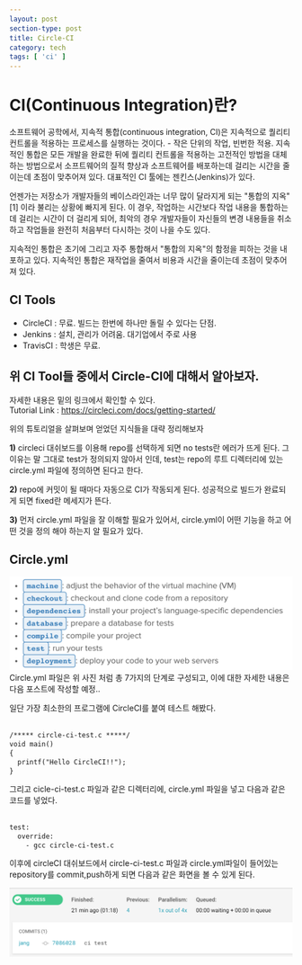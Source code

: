 ```yaml
---
layout: post
section-type: post
title: Circle-CI
category: tech
tags: [ 'ci' ]
---
```


# CI(Continuous Integration)란?
  소프트웨어 공학에서, 지속적 통합(continuous integration, CI)은 지속적으로 퀄리티 컨트롤을 적용하는 프로세스를 실행하는 것이다. - 작은 단위의 작업, 빈번한 적용. 지속적인 통합은 모든 개발을 완료한 뒤에 퀄리티 컨트롤을 적용하는 고전적인 방법을 대체하는 방법으로서 소프트웨어의 질적 향상과 소프트웨어를 배포하는데 걸리는 시간을 줄이는데 초점이 맞추어져 있다. 대표적인 CI 툴에는 젠킨스(Jenkins)가 있다.

  언젠가는 저장소가 개발자들의 베이스라인과는 너무 많이 달라지게 되는 "통합의 지옥"[1] 이라 불리는 상황에 빠지게 된다. 이 경우, 작업하는 시간보다 작업 내용을 통합하는데 걸리는 시간이 더 걸리게 되어, 최악의 경우 개발자들이 자신들의 변경 내용들을 취소하고 작업들을 완전히 처음부터 다시하는 것이 나을 수도 있다.

  지속적인 통합은 초기에 그리고 자주 통합해서 "통합의 지옥"의 함정을 피하는 것을 내포하고 있다. 지속적인 통합은 재작업을 줄여서 비용과 시간을 줄이는데 초점이 맞추어져 있다.

## CI Tools
* CircleCI : 무료. 빌드는 한번에 하나만 돌릴 수 있다는 단점.
* Jenkins : 설치, 관리가 어려움. 대기업에서 주로 사용
* TravisCI : 학생은 무료.

## 위 CI Tool들 중에서 Circle-CI에 대해서 알아보자.

자세한 내용은 밑의 링크에서 확인할 수 있다.<br>
Tutorial Link : https://circleci.com/docs/getting-started/

위의 튜토리얼을 살펴보며 얻었던 지식들을 대략 정리해보자

  __1)__ circleci 대쉬보드를 이용해 repo를 선택하게 되면 no tests란 에러가 뜨게 된다. 그 이유는 말 그대로 test가 정의되지 않아서 인데, test는 repo의 루트 디렉터리에 있는 circle.yml 파일에 정의하면 된다고 한다.

  __2)__ repo에 커밋이 될 때마다 자동으로 CI가 작동되게 된다. 성공적으로 빌드가 완료되게 되면 fixed란 메세지가 뜬다.

  __3)__ 먼저 circle.yml 파일을 잘 이해할 필요가 있어서, circle.yml이 어떤 기능을 하고 어떤 것을 정의 해야 하는지 알 필요가 있다.

## Circle.yml
<img alt="phase" src = "/assets/test_phase.png"/>
Circle.yml 파일은 위 사진 처럼 총 7가지의 단계로 구성되고, 이에 대한 자세한 내용은 다음 포스트에 작성할 예정..

일단 가장 최소한의 프로그램에 CircleCI를 붙여 테스트 해봤다.

<pre><code data-trim class="c">
/***** circle-ci-test.c *****/
void main()
{
  printf("Hello CircleCI!!");
}
</code></pre>

그리고 cicle-ci-test.c 파일과 같은 디렉터리에, circle.yml 파일을 넣고 다음과 같은 코드를 넣었다.

<pre><code data-trim class="yml">
test:
  override:
    - gcc circle-ci-test.c
</code></pre>

이후에 circleCI 대쉬보드에서 circle-ci-test.c 파일과 circle.yml파일이 들어있는 repository를 commit,push하게 되면 다음과 같은 화면을 볼 수 있게 된다.

<img alt="success" src = "/assets/success_ci.png"/>
